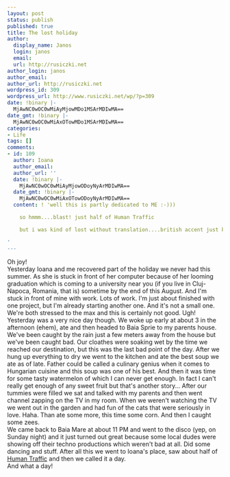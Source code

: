 ```yaml
---
layout: post
status: publish
published: true
title: The lost holiday
author:
  display_name: Janos
  login: janos
  email: 
  url: http://rusiczki.net
author_login: janos
author_email: 
author_url: http://rusiczki.net
wordpress_id: 309
wordpress_url: http://www.rusiczki.net/wp/?p=309
date: !binary |-
  MjAwNC0wOC0wMiAyMjowMDo1MSArMDIwMA==
date_gmt: !binary |-
  MjAwNC0wOC0wMiAxOTowMDo1MSArMDIwMA==
categories:
- Life
tags: []
comments:
- id: 109
  author: Ioana
  author_email: 
  author_url: ''
  date: !binary |-
    MjAwNC0wOC0wMiAyMjowODoyNyArMDIwMA==
  date_gmt: !binary |-
    MjAwNC0wOC0wMiAxOTowODoyNyArMDIwMA==
  content: ! 'well this is partly dedicated to ME :-)))

    so hmmm....blast! just half of Human Traffic

    but i was kind of lost without translation....british accent just kills me

'
---
```

<p>Oh joy!<br />
Yesterday Ioana and me recovered part of the holiday we never had this summer. As she is stuck in front of her computer because of her looming graduation which is coming to a university near you (if you live in Cluj-Napoca, Romania, that is) sometime by the end of this August. And I'm stuck in front of mine with work. Lots of work. I'm just about finished with one project, but I'm already starting another one. And it's not a small one. We're both stressed to the max and this is certainly not good. Ugh!<br />
Yesterday was a very nice day though. We woke up early at about 3 in the afternoon (ehem), ate and then headed to Baia Sprie to my parents house. We've been caught by the rain just a few meters away from the house but we've been caught bad. Our cloathes were soaking wet by the time we reached our destination, but this was the last bad point of the day. After we hung up everything to dry we went to the kitchen and ate the best soup we ate as of late. Father could be called a culinary genius when it comes to Hungarian cuisine and this soup was one of his best. And then it was time for some tasty watermelon of which I can never get enough. In fact I can't really get enough of any sweet fruit but that's another story... After our tummies were filled we sat and talked with my parents and then went channel zapping on the TV in my room. When we weren't watching the TV we went out in the garden and had fun of the cats that were seriously in love. Haha. Than ate some more, this time some corn. And then I caught some zees.<br />
We came back to Baia Mare at about 11 PM and went to the disco (yep, on Sunday night) and it just turned out great because some local dudes were showing off their techno productions which weren't bad at all. Did some dancing and stuff. After all this we went to Ioana's place, saw about half of <a href="http://www.imdb.com/title/tt0188674/" title="Hillarious movie!">Human Traffic</a> and then we called it a day.<br />
And what a day!</p>
